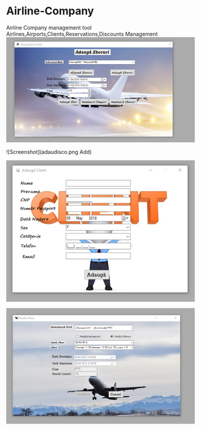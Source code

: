 # Airline-Company
Airline Company management tool
 Airlines,Airports,Clients,Reservations,Discounts Management
![Screenshot](Screenshot_18.png)

![Screenshot](adaudisco.png	Add) 

![Screenshot](adaugaclient.png)	

![Screenshot](modificarezbor.png)

